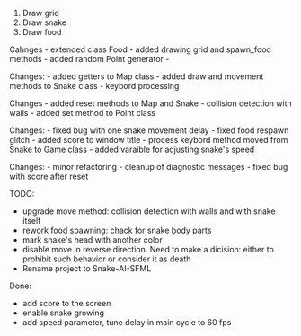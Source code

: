 
1. Draw grid
2. Draw snake
3. Draw food

Cahnges
	- extended class Food
	- added drawing grid and spawn_food methods
	- added random Point generator
	- 

Changes:
	- added getters to Map class
	- added draw and movement methods to Snake class
	- keybord processing

Changes
	- added reset methods to Map and Snake
	- collision detection with walls
	- added set method to Point class

Changes:
	- fixed bug with one snake movement delay
	- fixed food respawn glitch
	- added score to window title
	- process keybord method moved from Snake to Game class
	- added varaible for adjusting snake's speed

Changes:
	- minor refactoring
	- cleanup of diagnostic messages
	- fixed bug with score after reset

TODO: 
- upgrade move method: collision detection with walls and with snake itself
- rework food spawning: chack for snake body parts
- mark snake's head with another color
- disable move in reverse direction. Need to make a dicision: either to prohibit such
	behavior or consider it as death
- Rename project to Snake-AI-SFML

Done:
+ add score to the screen
+ enable snake growing
+ add speed parameter, tune delay in main cycle to 60 fps
